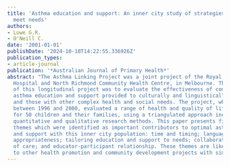 ```yaml
---
title: 'Asthma education and support: An inner city study of strategies that best
  meet needs'
authors:
- Lowe G.R.
- O'Neill C.
date: '2001-01-01'
publishDate: '2024-10-10T14:22:55.336926Z'
publication_types:
- article-journal
publication: '*Australian Journal of Primary Health*'
abstract: "The Asthma Linking Project was a joint project of the Royal Children's
  Hospital and North Richmond Community Health Centre, in Melbourne. The primary aim
  of this longitudinal project was to evaluate the effectiveness of community based
  asthma education and support provided to culturally and linguistically diverse families
  and those with other complex health and social needs. The project, which took place
  between 1996 and 2000, evaluated a range of health and quality of life outcomes
  for 50 children and their families, using a triangulated approach incorporating
  quantitative and qualitative research methods. This paper presents five qualitative
  themes which were identified as important contributors to optimal asthma education
  and support with this inner city population: time and timing; language and cultural
  appropriateness; tailoring education and support to needs; collaboration and coordination
  of care; and educator-participant relationship. These themes are likely to be relevant
  to other health promotion and community development projects with similar populations."
---
```


